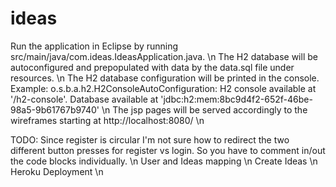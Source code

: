 # ideas
Run the application in Eclipse by running src/main/java/com.ideas.IdeasApplication.java. \n
The H2 database will be autoconfigured and prepopulated with data by the data.sql file under resources. \n
The H2 database configuration will be printed in the console. Example: o.s.b.a.h2.H2ConsoleAutoConfiguration: H2 console available at '/h2-console'. Database available at 'jdbc:h2:mem:8bc9d4f2-652f-46be-98a5-9b61767b9740' \n
The jsp pages will be served accordingly to the wireframes starting at http://localhost:8080/ \n

TODO: Since register is circular I'm not sure how to redirect the two different button presses for register vs login. So you have to comment in/out the code blocks individually. \n
      User and Ideas mapping \n
      Create Ideas \n
      Heroku Deployment \n
